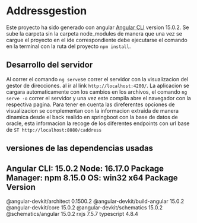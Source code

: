# Addressgestion

Este proyecto ha sido generado con angular [Angular CLI](https://github.com/angular/angular-cli) version 15.0.2.
Se sube la carpeta sin la carpeta node_modules de manera que una vez se cargue el proyecto en el ide correspondiente debe ejecutarse el comando en la terminal con la ruta del proyecto `npm install`.

## Desarrollo del servidor 

Al correr el comando `ng serve`se correr el servidor con la visualizacion del gestor de direcciones. al ir al link `http://localhost:4200/`. La aplicacion se cargara automaticamente con los cambios en los archivos, el comando `ng serve -o` correr el servidor y una vez este compila abre el navegador con la respectiva pagina.
Para tener en cuenta las direferentes opciones de visualizacion se complementan con la informacion extraida de manera dinamica desde el back realido en springboot con la base de datos de oracle, esta informacion la recoge de los diferentes endpoints con url base de `ST http://localhost:8080/caddress`

## versiones de las dependencias usadas 
Angular CLI: 15.0.2
Node: 16.17.0
Package Manager: npm 8.15.0
OS: win32 x64 
Package                         Version
---------------------------------------------------------
@angular-devkit/architect       0.1500.2
@angular-devkit/build-angular   15.0.2
@angular-devkit/core            15.0.2
@angular-devkit/schematics      15.0.2
@schematics/angular             15.0.2
rxjs                            7.5.7
typescript                      4.8.4